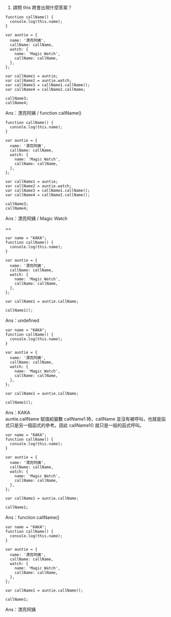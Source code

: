 1. 請問 this 將會出現什麼答案？
```
function callName() {
  console.log(this.name);
}

var auntie = {
  name: '漂亮阿姨',
  callName: callName,
  watch: {
    name: 'Magic Watch',
    callName: callName,
  },
};

var callName1 = auntie;
var callName2 = auntie.watch;
var callName3 = callName1.callName();
var callName4 = callName2.callName;

callName3;
callName4;
```
Ans：漂亮阿姨 / function callName()

```
function callName() {
  console.log(this.name);
}

var auntie = {
  name: '漂亮阿姨',
  callName: callName,
  watch: {
    name: 'Magic Watch',
    callName: callName,
  },
};

var callName1 = auntie;
var callName2 = auntie.watch;
var callName3 = callName1.callName();
var callName4 = callName2.callName();

callName3;
callName4;
```
Ans：漂亮阿姨 / Magic Watch



==
```
var name = "KAKA";
function callName() {
  console.log(this.name);
}

var auntie = {
  name: '漂亮阿姨',
  callName: callName,
  watch: {
    name: 'Magic Watch',
    callName: callName,
  },
};

var callName1 = auntie.callName;

callName1();
```
Ans：undefined

```
var name = "KAKA";
function callName() {
  console.log(this.name);
}

var auntie = {
  name: '漂亮阿姨',
  callName: callName,
  watch: {
    name: 'Magic Watch',
    callName: callName,
  },
};

var callName1 = auntie.callName;

callName1();
```
Ans：KAKA <br/>
auntie.callName 賦值給變數 callName1 時，callName 並沒有被呼叫，也就是函式只是另一個函式的參考。因此 callName1() 就只是一般的函式呼叫。

```
var name = "KAKA";
function callName() {
  console.log(this.name);
}

var auntie = {
  name: '漂亮阿姨',
  callName: callName,
  watch: {
    name: 'Magic Watch',
    callName: callName,
  },
};

var callName1 = auntie.callName;

callName1;
```
Ans：function callName()

```
var name = "KAKA";
function callName() {
  console.log(this.name);
}

var auntie = {
  name: '漂亮阿姨',
  callName: callName,
  watch: {
    name: 'Magic Watch',
    callName: callName,
  },
};

var callName1 = auntie.callName();

callName1;
```
Ans：漂亮阿姨

